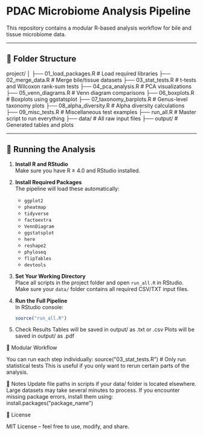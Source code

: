 # PDAC Microbiome Analysis Pipeline

This repository contains a modular R-based analysis workflow for bile and tissue microbiome data.

---

## 📂 Folder Structure

project/
│
├── 01_load_packages.R # Load required libraries
├── 02_merge_data.R # Merge bile/tissue datasets
├── 03_stat_tests.R # t-tests and Wilcoxon rank-sum tests
├── 04_pca_analysis.R # PCA visualizations
├── 05_venn_diagrams.R # Venn diagram comparisons
├── 06_boxplots.R # Boxplots using ggstatsplot
├── 07_taxonomy_barplots.R # Genus-level taxonomy plots
├── 08_alpha_diversity.R # Alpha diversity calculations
├── 09_misc_tests.R # Miscellaneous test examples
├── run_all.R # Master script to run everything
├── data/ # All raw input files
├── output/ # Generated tables and plots

---

## 🚀 Running the Analysis

1. **Install R and RStudio**  
   Make sure you have R ≥ 4.0 and RStudio installed.

2. **Install Required Packages**  
   The pipeline will load these automatically:
   - `ggplot2`
   - `pheatmap`
   - `tidyverse`
   - `factoextra`
   - `VennDiagram`
   - `ggstatsplot`
   - `here`
   - `reshape2`
   - `phyloseq`
   - `flipTables`
   - `devtools`

3. **Set Your Working Directory**  
   Place all scripts in the project folder and open `run_all.R` in RStudio.  
   Make sure your `data/` folder contains all required CSV/TXT input files.

4. **Run the Full Pipeline**  
   In RStudio console:
   ```r
   source("run_all.R")
   
5. Check Results
    Tables will be saved in output/ as .txt or .csv
    Plots will be saved in output/ as .pdf
    

🧩 Modular Workflow

You can run each step individually:
source("03_stat_tests.R")  # Only run statistical tests
This is useful if you only want to rerun certain parts of the analysis.


📌 Notes
Update file paths in scripts if your data/ folder is located elsewhere.
Large datasets may take several minutes to process.
If you encounter missing package errors, install them using:
install.packages("package_name")


📜 License

MIT License – feel free to use, modify, and share.